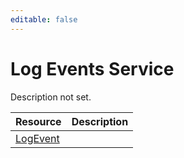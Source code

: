 ```yaml
---
editable: false
---
```


# Log Events Service
Description not set.

Resource | Description
--- | ---
[LogEvent](LogEvent/index.md) | 